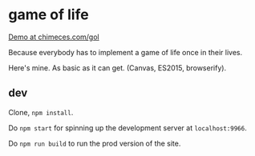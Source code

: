 # game of life

[Demo at chimeces.com/gol](https://chimeces.com/gol)

Because everybody has to implement a game of life once in their lives.

Here's mine. As basic as it can get. (Canvas, ES2015, browserify).

## dev

Clone, `npm install`.

Do `npm start` for spinning up the development server at `localhost:9966`.

Do `npm run build` to run the prod version of the site.
